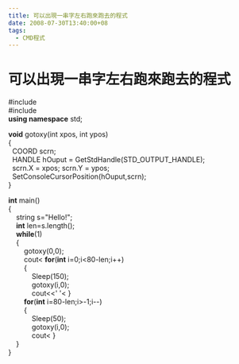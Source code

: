 ```yaml
---
title: 可以出現一串字左右跑來跑去的程式
date: 2008-07-30T13:40:00+08
tags:
  - CMD程式
---
```

# 可以出現一串字左右跑來跑去的程式

#include  
#include  
**using namespace** std;

**void** gotoxy(int xpos, int ypos)  
{  
  COORD scrn;  
  HANDLE hOuput = GetStdHandle(STD\_OUTPUT\_HANDLE);  
  scrn.X = xpos; scrn.Y = ypos;  
  SetConsoleCursorPosition(hOuput,scrn);  
}

**int** main()  
{  
    string s="Hello!";  
    **int** len=s.length();  
    **while**(1)  
    {  
        gotoxy(0,0);  
        cout< **for**(**int** i=0;i<80-len;i++)  
        {  
            Sleep(150);  
            gotoxy(i,0);  
            cout<<' '< }  
        **for**(**int** i=80-len;i>-1;i--)  
        {  
            Sleep(50);  
            gotoxy(i,0);  
            cout< }  
    }  
}